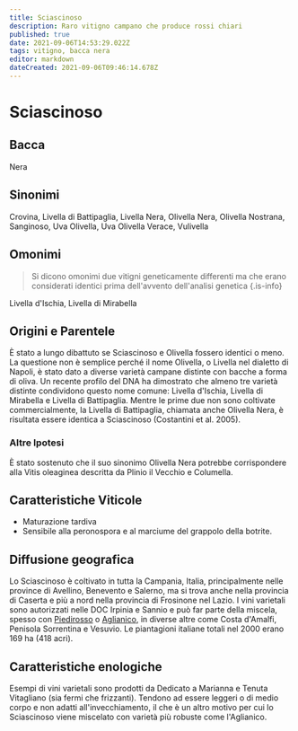 ```yaml
---
title: Sciascinoso
description: Raro vitigno campano che produce rossi chiari
published: true
date: 2021-09-06T14:53:29.022Z
tags: vitigno, bacca nera
editor: markdown
dateCreated: 2021-09-06T09:46:14.678Z
---
```


# Sciascinoso

## Bacca
Nera
## Sinonimi
 Crovina, Livella di Battipaglia, Livella Nera, Olivella Nera, Olivella Nostrana, Sanginoso, Uva Olivella, Uva Olivella Verace, Vulivella

## Omonimi
> Si dicono omonimi due vitigni geneticamente differenti ma che erano considerati identici prima dell'avvento dell'analisi genetica
{.is-info}

Livella d'Ischia, Livella di Mirabella


## Origini e Parentele

È stato a lungo dibattuto se Sciascinoso e Olivella fossero identici o meno. La questione non è semplice perché il nome Olivella, o Livella nel dialetto di Napoli, è stato dato a diverse varietà campane distinte con bacche a forma di oliva. Un recente profilo del DNA ha dimostrato che almeno tre varietà distinte condividono questo nome comune: Livella d'Ischia, Livella di Mirabella e Livella di Battipaglia. Mentre le prime due non sono coltivate commercialmente, la Livella di Battipaglia, chiamata anche Olivella Nera, è risultata essere identica a Sciascinoso (Costantini et al. 2005).

### Altre Ipotesi

È stato sostenuto che il suo sinonimo Olivella Nera potrebbe corrispondere alla Vitis oleaginea descritta da Plinio il Vecchio e Columella.

## Caratteristiche Viticole

- Maturazione tardiva
- Sensibile alla peronospora e al marciume del grappolo della botrite.

## Diffusione geografica

Lo Sciascinoso è coltivato in tutta la Campania, Italia, principalmente nelle province di Avellino, Benevento e Salerno, ma si trova anche nella provincia di Caserta e più a nord nella provincia di Frosinone nel Lazio. I vini varietali sono autorizzati nelle DOC Irpinia e Sannio e può far parte della miscela, spesso con [Piedirosso](/vitigni/bacca-nera/piedirosso) o [Aglianico](/vitigni/bacca-nera/aglianico), in diverse altre come Costa d'Amalfi, Penisola Sorrentina e Vesuvio. Le piantagioni italiane totali nel 2000 erano 169 ha (418 acri).

## Caratteristiche enologiche

Esempi di vini varietali sono prodotti da Dedicato a Marianna e Tenuta Vitagliano (sia fermi che frizzanti). Tendono ad essere leggeri o di medio corpo e non adatti all'invecchiamento, il che è un altro motivo per cui lo Sciascinoso viene miscelato con varietà più robuste come l'Aglianico.